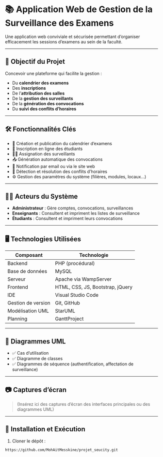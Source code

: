 # 📚 Application Web de Gestion de la Surveillance des Examens

Une application web conviviale et sécurisée permettant d’organiser efficacement les sessions d’examens au sein de la faculté.

---

## 🚀 Objectif du Projet

Concevoir une plateforme qui facilite la gestion :
- Du **calendrier des examens**
- Des **inscriptions**
- De l’**attribution des salles**
- De la **gestion des surveillants**
- De la **génération des convocations**
- Du **suivi des conflits d’horaires**

---

## 🛠️ Fonctionnalités Clés

- 📅 Création et publication du calendrier d’examens
- 📝 Inscription en ligne des étudiants
- 🧑‍🏫 Assignation des surveillants
- 📤 Génération automatique des convocations
- 📧 Notification par email ou via le site web
- 🔁 Détection et résolution des conflits d’horaires
- ⚙️ Gestion des paramètres du système (filières, modules, locaux...)

---

## 🧑‍💼 Acteurs du Système

- **Administrateur** : Gère comptes, convocations, surveillances
- **Enseignants** : Consultent et impriment les listes de surveillance
- **Étudiants** : Consultent et impriment leurs convocations

---

## 🖥️ Technologies Utilisées

| Composant      | Technologie        |
|----------------|--------------------|
| Backend        | PHP (procédural)   |
| Base de données| MySQL              |
| Serveur        | Apache via WampServer |
| Frontend       | HTML, CSS, JS, Bootstrap, jQuery |
| IDE            | Visual Studio Code |
| Gestion de version | Git, GitHub    |
| Modélisation UML | StarUML          |
| Planning       | GanttProject       |

---

## 🔄 Diagrammes UML

- ✅ Cas d’utilisation
- ✅ Diagramme de classes
- ✅ Diagrammes de séquence (authentification, affectation de surveillance)

---

## 📷 Captures d’écran

> (Insérez ici des captures d’écran des interfaces principales ou des diagrammes UML)

---

## 📂 Installation et Exécution

1. Cloner le dépôt :
```bash
https://github.com/MohAitMesskine/projet_seucity.git
